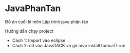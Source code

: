 JavaPhanTan
===========

Đồ án cuối kì môn Lập trình java phân tán

Hướng dẫn chạy project
 - Cách 1: Import vào eclipse
 - Cách 2: cd vào JavaDACK và gõ mvn install tomcat7:run